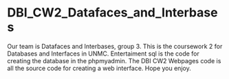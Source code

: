 # DBI_CW2_Datafaces_and_Interbases
Our team is Datafaces and Interbases, group 3.
This is the coursework 2 for Databases and Interfaces in UNMC.
Entertaiment sql is the code for creating the database in the phpmyadmin.
The DBI CW2 Webpages code is all the source code for creating a web interface.
Hope you enjoy.
